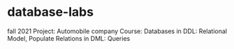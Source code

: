 # database-labs
fall 2021
Project: Automobile company
Course: Databases
in DDL: Relational Model, Populate Relations
in DML: Queries
